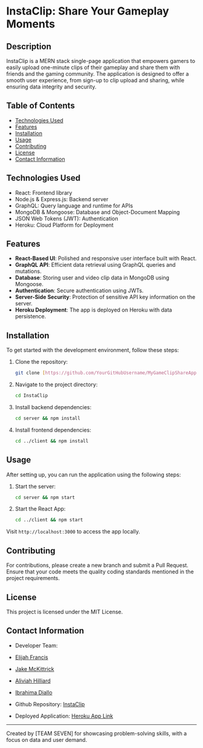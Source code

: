 # InstaClip: Share Your Gameplay Moments

## Description

InstaClip is a MERN stack single-page application that empowers gamers to easily upload one-minute clips of their gameplay and share them with friends and the gaming community. The application is designed to offer a smooth user experience, from sign-up to clip upload and sharing, while ensuring data integrity and security.

## Table of Contents

- [Technologies Used](#technologies-used)
- [Features](#features)
- [Installation](#installation)
- [Usage](#usage)
- [Contributing](#contributing)
- [License](#license)
- [Contact Information](#contact-information)

## Technologies Used

- React: Frontend library
- Node.js & Express.js: Backend server
- GraphQL: Query language and runtime for APIs
- MongoDB & Mongoose: Database and Object-Document Mapping
- JSON Web Tokens (JWT): Authentication
- Heroku: Cloud Platform for Deployment

## Features

- **React-Based UI**: Polished and responsive user interface built with React.
- **GraphQL API**: Efficient data retrieval using GraphQL queries and mutations.
- **Database**: Storing user and video clip data in MongoDB using Mongoose.
- **Authentication**: Secure authentication using JWTs.
- **Server-Side Security**: Protection of sensitive API key information on the server.
- **Heroku Deployment**: The app is deployed on Heroku with data persistence.
  
## Installation

To get started with the development environment, follow these steps:

1. Clone the repository:
   ```bash
   git clone [https://github.com/YourGitHubUsername/MyGameClipShareApp.git](https://github.com/ElijahAFrancis/InstaClip)
   ```
2. Navigate to the project directory:
   ```bash
   cd InstaClip
   ```
3. Install backend dependencies:
   ```bash
   cd server && npm install
   ```
4. Install frontend dependencies:
   ```bash
   cd ../client && npm install
   ```

## Usage

After setting up, you can run the application using the following steps:

1. Start the server:
   ```bash
   cd server && npm start
   ```
2. Start the React App:
   ```bash
   cd ../client && npm start
   ```

Visit `http://localhost:3000` to access the app locally.

## Contributing

For contributions, please create a new branch and submit a Pull Request. Ensure that your code meets the quality coding standards mentioned in the project requirements.

## License

This project is licensed under the MIT License.

## Contact Information

- Developer Team: 
- [Elijah Francis](https://github.com/ElijahAFrancis)
- [Jake McKittrick](https://github.com/MCKIT77)
- [Aliviah Hilliard](https://github.com/Aliviahhilliard)
- [Ibrahima Diallo](https://github.com/Gninkan94)


- Github Repository: [InstaClip](https://github.com/ElijahAFrancis/InstaClip)
- Deployed Application: [Heroku App Link](#https://instaclip-5c26d78800f1.herokuapp.com/signup)

---

Created by [TEAM SEVEN] for showcasing problem-solving skills, with a focus on data and user demand.
